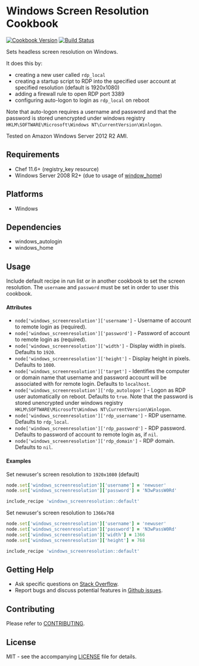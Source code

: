 # Windows Screen Resolution Cookbook

[![Cookbook Version](http://img.shields.io/cookbook/v/windows_screenresolution.svg?style=flat-square)][cookbook]
[![Build Status](http://img.shields.io/travis/dhoer/chef-windows_screenresolution.svg?style=flat-square)][travis]

[cookbook]: https://supermarket.chef.io/cookbooks/windows_screenresolution
[travis]: https://travis-ci.org/dhoer/chef-windows_screenresolution

Sets headless screen resolution on Windows.  

It does this by:
 
- creating a new user called `rdp_local` 
- creating a startup script to RDP into the specified user account at specified resolution (default is 1920x1080) 
- adding a firewall rule to open RDP port 3389
- configuring auto-logon to login as `rdp_local` on reboot

Note that auto-logon requires a username and password and that the password is stored unencrypted under 
windows registry `HKLM\SOFTWARE\Microsoft\Windows NT\CurrentVersion\Winlogon`.

Tested on Amazon Windows Server 2012 R2 AMI.

## Requirements

- Chef 11.6+ (registry_key resource)
- Windows Server 2008 R2+ (due to usage of [window_home](https://github.com/dhoer/chef-windows_home))

## Platforms

- Windows

## Dependencies

- windows_autologin
- windows_home

## Usage

Include default recipe in run list or in another cookbook to set the screen resolution. 
The `username` and `password` must be set in order to user this cookbook.  

#### Attributes

- `node['windows_screenresolution']['username']` - Username of account to remote login as (required).
- `node['windows_screenresolution']['password']` - Password of account to remote login as (required).
- `node['windows_screenresolution']['width']` -  Display width in pixels. Defaults to `1920`.
- `node['windows_screenresolution']['height']` - Display height in pixels. Defaults to `1080`.
- `node['windows_screenresolution']['target']` -   Identifies the computer or domain name that username and password 
account will be associated with for remote login. Defaults to `localhost`.
- `node['windows_screenresolution']['rdp_autologon']` - Logon as RDP user automatically on reboot. Defaults to `true`. 
Note that the password is stored unencrypted under windows registry 
`HKLM\SOFTWARE\Microsoft\Windows NT\CurrentVersion\Winlogon`.
- `node['windows_screenresolution']['rdp_username']` -  RDP username. Defaults to `rdp_local`.
- `node['windows_screenresolution']['rdp_password']` - RDP password. Defaults to password of account to remote login 
as, if `nil`.
- `node['windows_screenresolution']['rdp_domain']` -  RDP domain. Defaults to `nil`.

#### Examples

Set newuser's screen resolution to `1920x1080` (default)

```ruby
node.set['windows_screenresolution']['username'] = 'newuser'
node.set['windows_screenresolution']['password'] = 'N3wPassW0Rd'

include_recipe 'windows_screenresolution::default'
```

Set newuser's screen resolution to `1366x768`

```ruby
node.set['windows_screenresolution']['username'] = 'newuser'
node.set['windows_screenresolution']['password'] = 'N3wPassW0Rd'
node.set['windows_screenresolution']['width'] = 1366
node.set['windows_screenresolution']['height'] = 768

include_recipe 'windows_screenresolution::default'
```

## Getting Help

- Ask specific questions on [Stack Overflow](http://stackoverflow.com/questions/tagged/chef-windows_screenresolution).
- Report bugs and discuss potential features in 
[Github issues](https://github.com/dhoer/chef-windows_screenresolution/issues).

## Contributing

Please refer to [CONTRIBUTING](https://github.com/dhoer/chef-windows_screenresolution/blob/master/CONTRIBUTING.md).

## License

MIT - see the accompanying [LICENSE](https://github.com/dhoer/chef-windows_screenresolution/blob/master/LICENSE.md) 
file for details.
